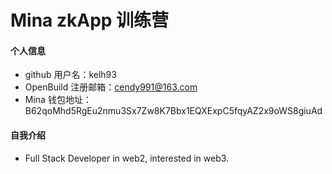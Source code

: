 # Mina zkApp 训练营


#### 个人信息

- github 用户名：kelh93
- OpenBuild 注册邮箱：cendy991@163.com
- Mina 钱包地址：B62qoMhd5RgEu2nmu3Sx7Zw8K7Bbx1EQXExpC5fqyAZ2x9oWS8giuAd

#### 自我介绍

- Full Stack Developer in web2, interested in web3.